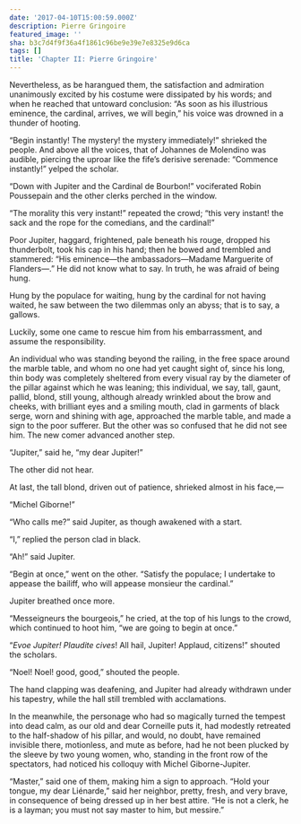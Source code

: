 ```yaml
---
date: '2017-04-10T15:00:59.000Z'
description: Pierre Gringoire
featured_image: ''
sha: b3c7d4f9f36a4f1861c96be9e39e7e8325e9d6ca
tags: []
title: 'Chapter II: Pierre Gringoire'
---
```

Nevertheless, as be harangued them, the satisfaction and admiration unanimously excited by his costume were dissipated by his words; and when he reached that untoward conclusion: “As soon as his illustrious eminence, the cardinal, arrives, we will begin,” his voice was drowned in a thunder of hooting.

“Begin instantly! The mystery! the mystery immediately!” shrieked the people. And above all the voices, that of Johannes de Molendino was audible, piercing the uproar like the fife’s derisive serenade: “Commence instantly!” yelped the scholar.

“Down with Jupiter and the Cardinal de Bourbon!” vociferated Robin Poussepain and the other clerks perched in the window.

“The morality this very instant!” repeated the crowd; “this very instant! the sack and the rope for the comedians, and the cardinal!”

Poor Jupiter, haggard, frightened, pale beneath his rouge, dropped his thunderbolt, took his cap in his hand; then he bowed and trembled and stammered: “His eminence—the ambassadors—Madame Marguerite of Flanders—.” He did not know what to say. In truth, he was afraid of being hung.

Hung by the populace for waiting, hung by the cardinal for not having waited, he saw between the two dilemmas only an abyss; that is to say, a gallows.

Luckily, some one came to rescue him from his embarrassment, and assume the responsibility.

An individual who was standing beyond the railing, in the free space around the marble table, and whom no one had yet caught sight of, since his long, thin body was completely sheltered from every visual ray by the diameter of the pillar against which he was leaning; this individual, we say, tall, gaunt, pallid, blond, still young, although already wrinkled about the brow and cheeks, with brilliant eyes and a smiling mouth, clad in garments of black serge, worn and shining with age, approached the marble table, and made a sign to the poor sufferer. But the other was so confused that he did not see him. The new comer advanced another step.

“Jupiter,” said he, “my dear Jupiter!”

The other did not hear.

At last, the tall blond, driven out of patience, shrieked almost in his face,—

“Michel Giborne!”

“Who calls me?” said Jupiter, as though awakened with a start.

“I,” replied the person clad in black.

“Ah!” said Jupiter.

“Begin at once,” went on the other. “Satisfy the populace; I undertake to appease the bailiff, who will appease monsieur the cardinal.”

Jupiter breathed once more.

“Messeigneurs the bourgeois,” he cried, at the top of his lungs to the crowd, which continued to hoot him, “we are going to begin at once.”

“*Evoe Jupiter! Plaudite cives*! All hail, Jupiter! Applaud, citizens!” shouted the scholars.

“Noel! Noel! good, good,” shouted the people.

The hand clapping was deafening, and Jupiter had already withdrawn under his tapestry, while the hall still trembled with acclamations.

In the meanwhile, the personage who had so magically turned the tempest into dead calm, as our old and dear Corneille puts it, had modestly retreated to the half-shadow of his pillar, and would, no doubt, have remained invisible there, motionless, and mute as before, had he not been plucked by the sleeve by two young women, who, standing in the front row of the spectators, had noticed his colloquy with Michel Giborne-Jupiter.

“Master,” said one of them, making him a sign to approach. “Hold your tongue, my dear Liénarde,” said her neighbor, pretty, fresh, and very brave, in consequence of being dressed up in her best attire. “He is not a clerk, he is a layman; you must not say master to him, but messire.”
